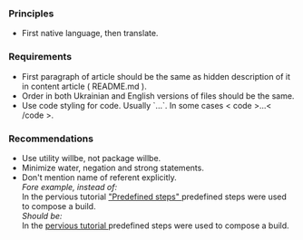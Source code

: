 ### Principles

- First native language, then translate.

### Requirements

- First paragraph of article should be the same as hidden description of it in content article ( README.md ).
- Order in both Ukrainian and English versions of files should be the same.
- Use code styling for code. Usually \`...\`. In some cases < code >...< /code >.

### Recommendations

- Use utility willbe, not package willbe.
- Minimize water, negation and strong statements.
- Don't mention name of referent explicitly.
<br>*Fore example, instead of:*<br>
In the pervious tutorial [ "Predefined steps" ](PredefinedSteps.md) predefined steps were used to compose a build.
<br>*Should be:*<br>
In the [ pervious tutorial ](PredefinedSteps.md) predefined steps were used to compose a build.
